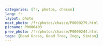 ```yaml
---
categories: [fr, photos, chasse]
lang: fr
layout: photo
next_photo: /fr/photos/chasse/P0000279.html
picname: P0000403
prev_photo: /fr/photos/chasse/P0000244.html
tags: [Dead Grass, Dead Tree, Ingo, Simion]
---
```

